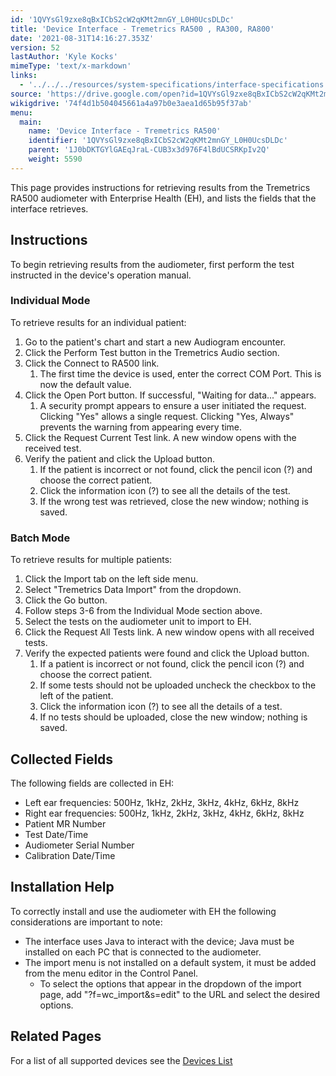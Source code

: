 ```yaml
---
id: '1QVYsGl9zxe8qBxICbS2cW2qKMt2mnGY_L0H0UcsDLDc'
title: 'Device Interface - Tremetrics RA500 , RA300, RA800'
date: '2021-08-31T14:16:27.353Z'
version: 52
lastAuthor: 'Kyle Kocks'
mimeType: 'text/x-markdown'
links:
  - '../../../resources/system-specifications/interface-specifications.md'
source: 'https://drive.google.com/open?id=1QVYsGl9zxe8qBxICbS2cW2qKMt2mnGY_L0H0UcsDLDc'
wikigdrive: '74f4d1b504045661a4a97b0e3aea1d65b95f37ab'
menu:
  main:
    name: 'Device Interface - Tremetrics RA500'
    identifier: '1QVYsGl9zxe8qBxICbS2cW2qKMt2mnGY_L0H0UcsDLDc'
    parent: '1J0bDKTGYlGAEqJraL-CUB3x3d976F4lBdUCSRKpIv2Q'
    weight: 5590
---
```

This page provides instructions for retrieving results from the Tremetrics RA500 audiometer with Enterprise Health (EH), and lists the fields that the interface retrieves.
  
## **Instructions**  
  
To begin retrieving results from the audiometer, first perform the test instructed in the device's operation manual.
  
### **Individual Mode**  
  
To retrieve results for an individual patient:
1. Go to the patient's chart and start a new Audiogram encounter.
2. Click the Perform Test button in the Tremetrics Audio section.
3. Click the Connect to RA500 link.
   1. The first time the device is used, enter the correct COM Port. This is now the default value.
1. Click the Open Port button. If successful, "Waiting for data..." appears.
   1. A security prompt appears to ensure a user initiated the request. Clicking "Yes" allows a single request. Clicking "Yes, Always" prevents the warning from appearing every time.
1. Click the Request Current Test link. A new window opens with the received test.
2. Verify the patient and click the Upload button.
   1. If the patient is incorrect or not found, click the pencil icon (?) and choose the correct patient.
   2. Click the information icon (?) to see all the details of the test.
   3. If the wrong test was retrieved, close the new window; nothing is saved.
  
### **Batch Mode**  
  
To retrieve results for multiple patients:
1. Click the Import tab on the left side menu.
2. Select "Tremetrics Data Import" from the dropdown.
3. Click the Go button.
4. Follow steps 3-6 from the Individual Mode section above.
5. Select the tests on the audiometer unit to import to EH.
6. Click the Request All Tests link. A new window opens with all received tests.
7. Verify the expected patients were found and click the Upload button.
   1. If a patient is incorrect or not found, click the pencil icon (?) and choose the correct patient.
   2. If some tests should not be uploaded uncheck the checkbox to the left of the patient.
   3. Click the information icon (?) to see all the details of a test.
   4. If no tests should be uploaded, close the new window; nothing is saved.
  
## **Collected Fields**  
  
The following fields are collected in EH:
* Left ear frequencies: 500Hz, 1kHz, 2kHz, 3kHz, 4kHz, 6kHz, 8kHz
* Right ear frequencies: 500Hz, 1kHz, 2kHz, 3kHz, 4kHz, 6kHz, 8kHz
* Patient MR Number
* Test Date/Time
* Audiometer Serial Number
* Calibration Date/Time
  
## **Installation Help**  
  
To correctly install and use the audiometer with EH the following considerations are important to note:
* The interface uses Java to interact with the device; Java must be installed on each PC that is connected to the audiometer.
* The import menu is not installed on a default system, it must be added from the menu editor in the Control Panel.
   * To select the options that appear in the dropdown of the import page, add "?f=wc_import&s=edit" to the URL and select the desired options.
  
## **Related Pages**  
  
For a list of all supported devices see the [Devices List](../../../resources/system-specifications/interface-specifications.md)
